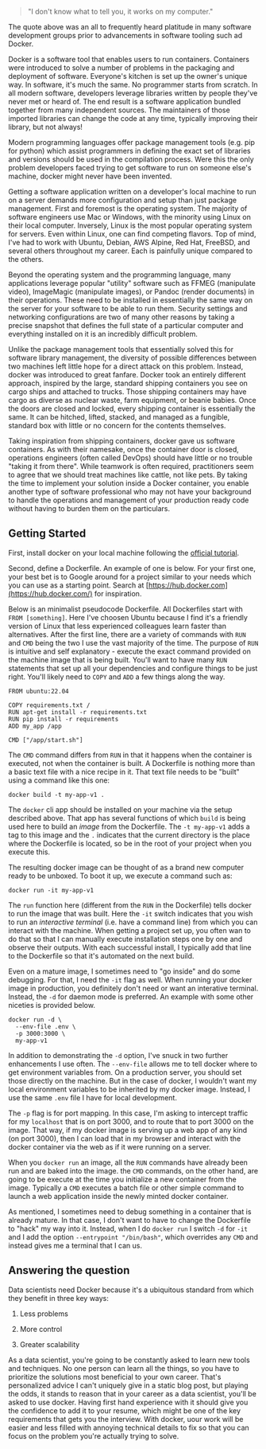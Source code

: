> "I don't know what to tell you, it works on my computer."

The quote above was an all to frequently heard platitude in many software development groups prior to 
advancements in software tooling such ad Docker.

Docker is a software tool that enables users to run containers.  Containers were introduced to solve a number of 
problems in the packaging and deployment of software.  Everyone's kitchen is set up the owner's unique way.  In 
software, it's much the same.  No programmer starts from scratch.  In all modern software, developers leverage 
libraries written by people they've never met or heard of.  The end result is a software application bundled 
together from many independent sources.  The maintainers of those imported libraries can change the code at any 
time, typically improving their library, but not always!

Modern programming languages offer package management tools (e.g. pip for python) which assist programmers in 
defining the exact set of libraries and versions should be used in the compilation process.  Were this the only 
problem developers faced trying to get software to run on someone else's machine, docker might never have been 
invented.

Getting a software application written on a developer's local machine to run on a server demands more 
configuration and setup than just package management.  First and foremost is the operating system.  The majority 
of software engineers use Mac or Windows, with the minority using Linux on their local computer.  Inversely, 
Linux is the most popular operating system for servers.  Even within Linux, one can find competing flavors.  Top 
of mind, I've had to work with Ubuntu, Debian, AWS Alpine, Red Hat, FreeBSD, and several others throughout my 
career.  Each is painfully unique compared to the others.

Beyond the operating system and the programming language, many applications leverage popular "utility" software 
such as FFMEG (manipulate video), ImageMagic (manipulate images), or Pandoc (render documents) in their 
operations.  These need to be installed in essentially the same way on the server for your software to be able to 
run them.  Security settings and networking configurations are two of many other reasons by taking a precise 
snapshot that defines the full state of a particular computer and everything installed on it is an incredibly 
difficult problem.

Unlike the package management tools that essentially solved this for software library management, the diversity 
of possible differences between two machines left little hope for a direct attack on this problem.  Instead, 
docker was introduced to great fanfare.  Docker took an entirely different approach, inspired by the large, 
standard shipping containers you see on cargo ships and attached to trucks.  Those shipping containers may have 
cargo as diverse as nuclear waste, farm equipment, or beanie babies.  Once the doors are closed and locked, every 
shipping container is essentially the same.  It can be hitched, lifted, stacked, and managed as a fungible, 
standard box with little or no concern for the contents themselves.

Taking inspiration from shipping containers, docker gave us software containers.  As with their namesake, once 
the container door is closed, operations engineers (often called DevOps) should have little or no trouble "taking 
it from there".  While teamwork is often required, practitioners seem to agree that we should treat machines like 
cattle, not like pets.  By taking the time to implement your solution inside a Docker container, you enable 
another type of software professional who may not have your background to handle the operations and management of 
your production ready code without having to burden them on the particulars.

## Getting Started

First, install docker on your local machine following the [official 
tutorial](https://docs.docker.com/get-docker/).

Second, define a Dockerfile.  An example of one is below.  For your first one, your best bet is to Google around 
for a project similar to your needs which you can use as a starting point.  Search at 
[https://hub.docker.com](https://hub.docker.com/) for inspiration.

Below is an minimalist pseudocode Dockerfile.  All Dockerfiles start with `FROM [something]`.  Here I've choosen 
Ubuntu because I find it's a friendly version of Linux that less experienced colleagues learn faster than 
alternatives.  After the first line, there are a variety of commands with `RUN` and `CMD` being the two I use the 
vast majority of the time.  The purpose of `RUN` is intuitive and self explanatory - execute the exact command 
provided on the machine image that is being built.  You'll want to have many `RUN` statements that set up all 
your dependencies and configure things to be just right.  You'll likely need to `COPY` and `ADD` a few things 
along the way.

	FROM ubuntu:22.04

	COPY requirements.txt /
	RUN apt-get install -r requirements.txt
	RUN pip install -r requirements
	ADD my_app /app

	CMD ["/app/start.sh"]

The `CMD` command differs from `RUN` in that it happens when the container is executed, not when the container is 
built.  A Dockerfile is nothing more than a basic text file with a nice recipe in it.  That text file needs to be 
"built" using a command like this one:

```
docker build -t my-app-v1 .
```

The `docker` cli app should be installed on your machine via the setup described above.  That app has several 
functions of which `build` is being used here to build an *image* from the Dockerfile.  The `-t my-app-v1` adds a 
tag to this image and the `.` indicates that the current directory is the place where the Dockerfile is located, 
so be in the root of your project when you execute this.

The resulting docker image can be thought of as a brand new computer ready to be unboxed.  To boot it up, we 
execute a command such as:

```
docker run -it my-app-v1
```

The `run` function here (different from the `RUN` in the Dockerfile) tells docker to run the image that was 
built.  Here the `-it` switch indicates that you wish to run an *interactive terminal* (i.e. have a command line) 
from which you can interact with the machine.  When getting a project set up, you often wan to do that so that I 
can manually execute installation steps one by one and observe their outputs.  With each successful install, I 
typically add that line to the Dockerfile so that it's automated on the next build.

Even on a mature image, I sometimes need to "go inside" and do some debugging.  For that, I need the `-it` flag 
as well.  When running your docker image in production, you definitely don't need or want an interative terminal.  
Instead, the `-d` for daemon mode is preferred.  An example with some other niceties is provided below.

	docker run -d \
	  --env-file .env \
	  -p 3000:3000 \
	  my-app-v1

In addition to demonstrating the `-d` option, I've snuck in two further enhancements I use often.  The 
`--env-file` allows me to tell docker where to get environment variables from.  On a production server, you 
should set those directly on the machine.  But in the case of docker, I wouldn't want my local environment 
variables to be inherited by my docker image.  Instead, I use the same `.env` file I have for local development.

The `-p` flag is for port mapping.  In this case, I'm asking to intercept traffic for my `localhost` that is on 
port 3000, and to route that to port 3000 on the image.  That way, if my docker image is serving up a web app of 
any kind (on port 3000), then I can load that in my browser and interact with the docker container via the web as 
if it were running on a server.

When you `docker run` an image, all the `RUN` commands have already been run and are baked into the image.  the 
`CMD` commands, on the other hand, are going to be execute at the time you initialize a new container from the 
image.  Typically a `CMD` executes a batch file or other simple command to launch a web application inside the 
newly minted docker container.

As mentioned, I sometimes need to debug something in a container that is already mature.  In that case, I don't 
want to have to change the Dockerfile to "hack" my way into it.  Instead, when I do `docker run` I switch `-d` 
for `-it` and I add the option `--entrypoint "/bin/bash"`, which overrides any `CMD` and instead gives me a 
terminal that I can us.

## Answering the question

Data scientists need Docker because it's a ubiquitous standard from which they benefit in three key ways:

1) Less problems

2) More control

3) Greater scalability

As a data scientist, you're going to be constantly asked to learn new tools and techniques.  No one person can 
learn all the things, so you have to prioritize the solutions most beneficial to your own career.  That's 
personalized advice I can't uniquely give in a static blog post, but playing the odds, it stands to reason that 
in your career as a data scientist, you'll be asked to use docker.  Having first hand experience with it should 
give you the confidence to add it to your resume, which might be one of the key requirements that gets you the 
interview.  With docker, uour work will be easier and less filled with annoying technical details to fix so that 
you can focus on the problem you're actually trying to solve.


